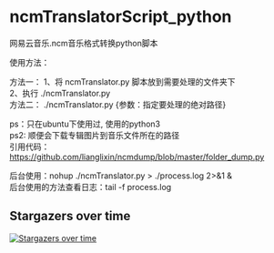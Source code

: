 # ncmTranslatorScript_python
网易云音乐.ncm音乐格式转换python脚本

使用方法：

方法一：
  1、将 ncmTranslator.py 脚本放到需要处理的文件夹下    
     2、执行 ./ncmTranslator.py   
方法二：
  ./ncmTranslator.py {参数：指定要处理的绝对路径}  
    
ps：只在ubuntu下使用过, 使用的python3   
ps2: 顺便会下载专辑图片到音乐文件所在的路径    
引用代码：https://github.com/lianglixin/ncmdump/blob/master/folder_dump.py    
    
    
后台使用：nohup ./ncmTranslator.py > ./process.log 2>&1 &    
后台使用的方法查看日志：tail -f process.log    

## Stargazers over time
[![Stargazers over time](https://starchart.cc/waterkokoro/ncmTranslatorScript_python.svg?variant=adaptive)](https://starchart.cc/waterkokoro/ncmTranslatorScript_python)
